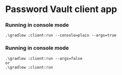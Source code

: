 # Password Vault client app
### Running in console mode

    .\gradlew :client:run --console=plain --args=true

### Running in console mode

    .\gradlew :client:run --args=false
    or
    .\gradlew :client:run 

